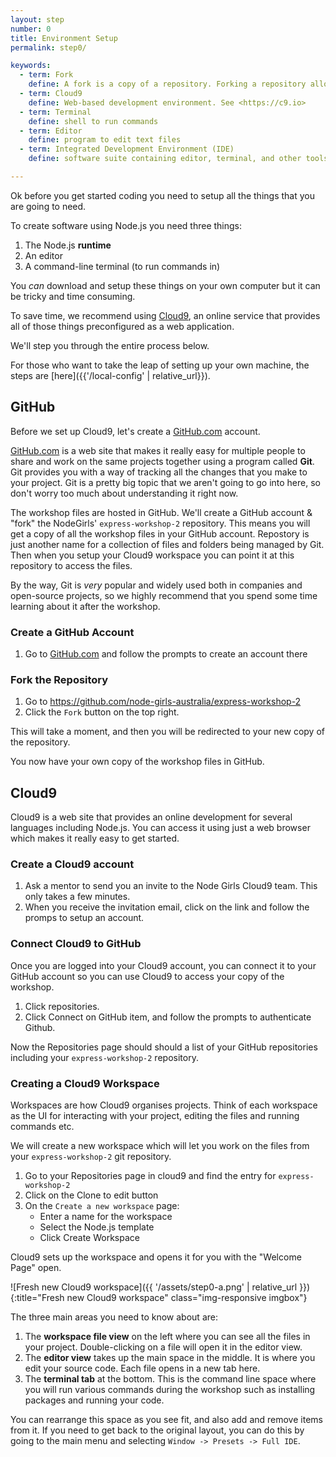 ```yaml
---
layout: step
number: 0
title: Environment Setup
permalink: step0/

keywords:
  - term: Fork
    define: A fork is a copy of a repository. Forking a repository allows you to freely experiment with changes without affecting the original project. Read more [here](https://help.github.com/articles/fork-a-repo/)
  - term: Cloud9
    define: Web-based development environment. See <https://c9.io>
  - term: Terminal
    define: shell to run commands
  - term: Editor
    define: program to edit text files
  - term: Integrated Development Environment (IDE)
    define: software suite containing editor, terminal, and other tools

---
```


Ok before you get started coding you need to setup all the things that you are going to need.

To create software using Node.js you need three things:

1. The Node.js **runtime**
2. An editor
3. A command-line terminal (to run commands in)

You *can* download and setup these things on your own computer but it can be tricky and time consuming.

To save time, we recommend using [Cloud9](https://c9.io), an online service that provides all of those things preconfigured as a web application.

We'll step you through the entire process below.

For those who want to take the leap of setting up your own machine, the steps are [here]({{'/local-config' | relative_url}}).

## GitHub

Before we set up Cloud9, let's create a [GitHub.com](https://github.com) account.

[GitHub.com](https://github.com) is a web site that makes it really easy for multiple people to share and work on the same projects together using a program called **Git**.  Git provides you with a way of tracking all the changes that you make to your project.  Git is a pretty big topic that we aren't going to go into here, so don't worry too much about understanding it right now.  

The workshop files are hosted in GitHub.  We'll create a GitHub account & "fork" the NodeGirls' `express-workshop-2` repository.  This means you will get a copy of all the workshop files in your GitHub account.  Repostory is just another name for a collection of files and folders being managed by Git.  Then when you setup your Cloud9 workspace you can point it at this repository to access the files. 
 
By the way, Git is *very* popular and widely used both in companies and open-source projects,  so we highly recommend that you spend some time learning about it after the workshop.



### Create a GitHub Account

1. Go to [GitHub.com](https://github.com) and follow the prompts to create an account there

### Fork the Repository

1. Go to <https://github.com/node-girls-australia/express-workshop-2>
2. Click the `Fork` button on the top right.

This will take a moment, and then you will be redirected to your new copy of the repository.

You now have your own copy of the workshop files in GitHub.

## Cloud9

Cloud9 is a web site that provides an online development for several languages including Node.js.  You can access it using just a web browser which makes it really easy to get started. 

### Create a Cloud9 account

1. Ask a mentor to send you an invite to the Node Girls Cloud9 team.  This only takes a few minutes.
2. When you receive the invitation email, click on the link and follow the promps to setup an account.

### Connect Cloud9 to GitHub
Once you are logged into your Cloud9 account, you can connect it to your GitHub account so you can use Cloud9 to access your copy of the workshop.

1. Click repositories.  
2. Click Connect on GitHub item, and follow the prompts to authenticate Github.

Now the Repositories page should should a list of your GitHub repositories including your `express-workshop-2` repository.

### Creating a Cloud9 Workspace

Workspaces are how Cloud9 organises projects.  Think of each workspace as the UI for interacting with your project, editing the files and running commands etc.

We will create a new workspace which will let you work on the files from your `express-workshop-2` git repository.

1. Go to your Repositories page in cloud9 and find the entry for `express-workshop-2`
2. Click on the Clone to edit button
3. On the `Create a new workspace` page:
    * Enter a name for the workspace
    * Select the Node.js template
    * Click Create Workspace  

Cloud9 sets up the workspace and opens it for you with the "Welcome Page" open.

![Fresh new Cloud9 workspace]({{ '/assets/step0-a.png' | relative_url }}){:title="Fresh new Cloud9 workspace" class="img-responsive imgbox"}

The three main areas you need to know about are: 

1. The **workspace file view** on the left where you can see all the files in your project.  Double-clicking on a file will open it in the editor view.
2. The **editor view** takes up the main space in the middle.  It is where you edit your source code.  Each file opens in a new tab here.
3. The **terminal tab** at the bottom.  This is the command line space where you will run various commands during the workshop such as installing packages and running your code.

You can rearrange this space as you see fit, and also add and remove items from it.  If you need to get back to the original layout, you can do this by going to the main menu and selecting `Window -> Presets -> Full IDE`.  



